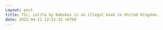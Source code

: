 ```yaml
---
Layout: post
title: TIL; Lolita by Nabokov is an illegal book in United Kingdom.
date: 2022-04-11 12:21:32 +0700
---
```

